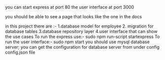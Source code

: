 you can start express at port 80
the user interface at port 3000

you should be able to see a page that looks like the one in the docs

in this project there are :-
    1.database model for employee
    2. migration for database tables
    3.database repository layer
    4.user interface that can show the use cases
To run the express use:- 
    sudo npm run-script startexpress
To run the user interface:-
    sudo npm start
you should use mysql database server; you can get the configuration for database server from under config
config.json file